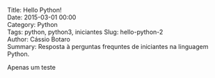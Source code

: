 Title: Hello Python!  
Date: 2015-03-01 00:00  
Category: Python  
Tags: python, python3, iniciantes 
Slug: hello-python-2  
Author: Cássio Botaro  
Summary: Resposta à perguntas frequntes de iniciantes na linguagem Python.

Apenas um teste
